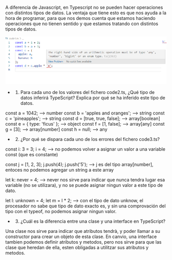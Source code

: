 
A diferencia de Javascript, en Typescript no se pueden hacer operaciones con distintos tipos de datos. La ventaja que tiene esto es que nos ayuda a la hora de programar, para que nos demos cuenta que estamos haciendo operaciones que no tienen sentido y que estamos tratando con distintos tipos de datos.

![Captura pantalla](./captura_error.png "Captura pantalla")

- 1.  Para cada uno de los valores del fichero code2.ts, ¿Qué tipo de datos inferirá TypeScript? Explica por qué se ha inferido este tipo de datos.

const a = 1042; --> number
const b = 'apples and oranges'; --> string
const c = 'pineapples'; --> string
const d = [true, true, false]; --> array[boolean]
const e = { type: 'ficus' }; --> object
const f = [1, false]; --> array[any]
const g = [3]; --> array[number]
const h = null; --> any

- 2. ¿Por qué se dispara cada uno de los errores del fichero code3.ts? 

const i: 3 = 3;
i = 4; --> no podemos volver a asignar un valor a una variable const (que es constante)

const j = [1, 2, 3];
j.push(4);
j.push('5'); --> j es del tipo array[number], entoces no podemos agregar un string a este array

let k: never = 4; --> never nos sirve para indicar que nunca tendra lugar esa variable (no se utilizara), y no se puede asignar ningun valor a 
este tipo de dato.

let l: unknown = 4;
let m = l * 2; --> con el tipo de dato unknow, el procesador no sabe que tipo de dato exacto es, y sin una comprovación del tipo
con el typeof, no podemos asignar ningun valor.

- 3. ¿Cuál es la diferencia entre una clase y una interface en TypeScript?

Una clase nos sirve para indicar que atributos tendrà, y poder llamar a su constructor para crear un objeto de esta clase.
En canvio, una interface tambien podemos definir atributos y metodos, pero nos sirve para que las clase que heredan de ella, 
esten obligadas a utilitzar sus atributos y metodos.
